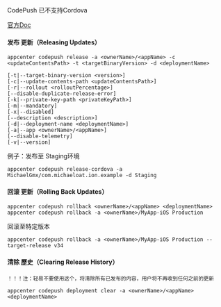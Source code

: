 CodePush 已不支持Cordova

[官方Doc](https://docs.microsoft.com/en-us/appcenter/distribution/codepush/cli)

#### 发布 更新（Releasing Updates）
```npm
appcenter codepush release -a <ownerName>/<appName> -c <updateContentsPath> -t <targetBinaryVersion> -d <deploymentName>

[-t|--target-binary-version <version>]
[-с|--update-contents-path <updateContentsPath>]
[-r|--rollout <rolloutPercentage>]
[--disable-duplicate-release-error]
[-k|--private-key-path <privateKeyPath>]
[-m|--mandatory]
[-x|--disabled]
[--description <description>]
[-d|--deployment-name <deploymentName>]
[-a|--app <ownerName>/<appName>]
[--disable-telemetry]
[-v|--version]
```
例子：发布至 Staging环境
```npm
appcenter codepush release-cordova -a MichaelGmx/com.michaeloat.ion.example -d Staging
```

#### 回滚 更新（Rolling Back Updates）
```npm
appcenter codepush rollback <ownerName>/<appName> <deploymentName>
appcenter codepush rollback -a <ownerName>/MyApp-iOS Production
```
回滚至特定版本
```npm
appcenter codepush rollback -a <ownerName>/MyApp-iOS Production --target-release v34
```

#### 清除 歷史（Clearing Release History）
`！！！注：轻易不要使用这个，将清除所有已发布的内容，用户将不再收到任何之前的更新`
```npm
appcenter codepush deployment clear -a <ownerName>/<appName> <deploymentName>
```